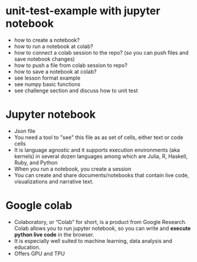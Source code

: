 # unit-test-example with jupyter notebook

* how to create a notebook?
* how to run a notebook at colab?
* how to connect a colab session to the repo? (so you can push files and save notebook changes)
 * how to push a file from colab session to repo?
 * how to save a notebook at colab?
* see lesson format example
* see numpy basic functions
* see challenge section and discuss how to unit test


# Jupyter notebook
* Json file
* You need a tool to "see" this file as as set of cells, either text or code cells
* It is language agnostic and it supports execution environments (aka kernels) in several dozen languages among which are Julia, R, Haskell, Ruby, and Python
* When you run a notebook, you create a session
* You can create and share documents/notebooks that contain live code, visualizations and narrative text.

# Google colab
* Colaboratory, or “Colab” for short, is a product from Google Research. Colab allows you to run jupyter notebook, so you can write and **execute python live code** in the browser.
* It is especially well suited to machine learning, data analysis and education.
* Offers GPU and TPU
